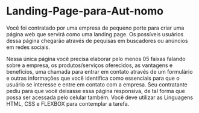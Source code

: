 # Landing-Page-para-Aut-nomo
Você foi contratado por uma empresa de pequeno porte para criar uma 
página web que servirá como uma landing page. Os possíveis usuários 
dessa página chegarão através de pequisas em buscadores ou anúncios 
em redes sociais.

Nessa única página você precisa elaborar pelo menos 05 faixas falando 
sobre a empresa, os produtos/serviços oferecidos, as vantagens e 
benefícios, uma chamada para entrar em contato através de um formulário e 
outras informações que você identifica como essenciais para que o usuário 
se interesse e entre em contato com a empresa. Seu contratante pediu para 
que você deixasse essa página responsiva, de tal forma que possa ser 
acessada pelo celular também. Você deve utilizar as Linguagens HTML, 
CSS e FLEXBOX para contemplar a tarefa.
